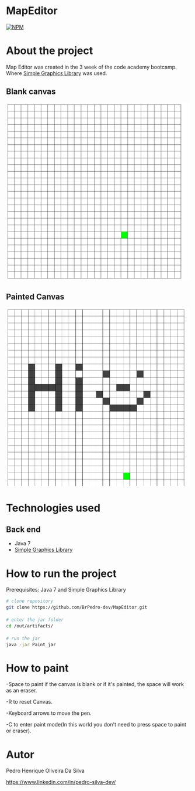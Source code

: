 # MapEditor
[![NPM](https://img.shields.io/npm/l/react)](https://github.com/BrPedro-dev/MapEditor/blob/main/LICENSE) 

# About the project

Map Editor was created in the 3 week of the code academy bootcamp. Where [Simple Graphics Library]( https://github.com/academia-de-codigo/simple-graphics) was used. 


## Blank canvas 
![Blank canvas](https://github.com/BrPedro-dev/MapEditor/blob/main/images/emptycanvas%20.png)

## Painted Canvas 
![Painted Canvas ](https://github.com/BrPedro-dev/MapEditor/blob/main/images/canvas.png)

# Technologies used 
## Back end
- Java 7
- [Simple Graphics Library]( https://github.com/academia-de-codigo/simple-graphics)

# How to run the project 

Prerequisites: Java 7 and Simple Graphics Library

```bash
# clone repository 
git clone https://github.com/BrPedro-dev/MapEditor.git

# enter the jar folder 
cd /out/artifacts/

# run the jar 
java -jar Paint_jar
```
# How to paint 
-Space to paint if the canvas is blank or if it's painted, the space will work as an eraser.

-R to reset Canvas.

-Keyboard arrows to move the pen.

-C to enter paint mode(In this world you don't need to press space to paint or eraser).

# Autor

Pedro Henrique Oliveira Da Silva

https://www.linkedin.com/in/pedro-silva-dev/
